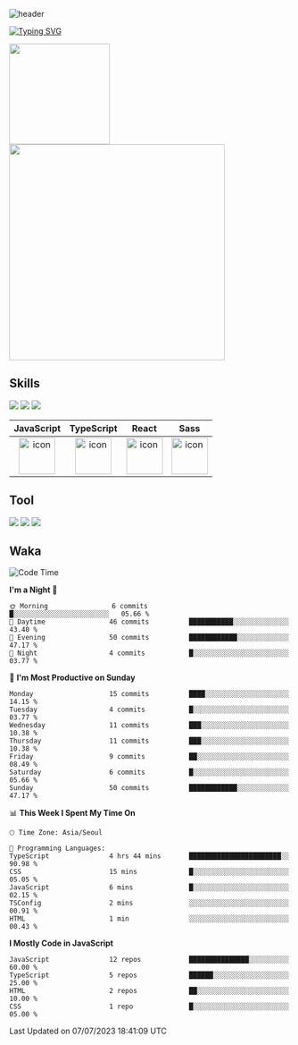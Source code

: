 ![header](https://capsule-render.vercel.app/api?type=waving&color=6994CDEE&text=&animation=twinkling&height=80)

[![Typing SVG](https://readme-typing-svg.demolab.com?font=Alkatra&weight=500&size=45&duration=4000&pause=3&color=6994CDEE&center=false&vCenter=false&multiline=true&repeat=true&width=1000&height=100&lines=Welcome+to+Geonoooo's+GitHub!👋)](https://git.io/typing-svg)


   <p display="inline">
    <a href="https://github.com/alchogh">
     <img height="180" src=https://github-readme-stats.vercel.app/api?username=alchogh&theme=vue&show_icons=true" />
     <img width="386" src="https://github-readme-stats.vercel.app/api/top-langs/?username=alchogh&layout=compact&theme=vue" />
    </a>
  </p>

## Skills

<div>
    <img src="https://img.shields.io/badge/html5-E34F26?style=flat&logo=HTML5&logoColor=white"/>
    <img src="https://img.shields.io/badge/css3-1572B6?style=flat&logo=CSS3&logoColor=white"/>
    <img src="https://img.shields.io/badge/styled--components-8D5078?style=flat&logo=styled-components&logoColor=white"/>
  
</div>

|JavaScript|TypeScript|React|Sass|
| :--: | :--: | :--: | :--: |
| <img src="https://techstack-generator.vercel.app/js-icon.svg" alt="icon" width="65" height="65" /> | <img src="https://techstack-generator.vercel.app/ts-icon.svg" alt="icon" width="65" height="65" /> | <img src="https://techstack-generator.vercel.app/react-icon.svg" alt="icon" width="65" height="65" /> | <img src="https://techstack-generator.vercel.app/sass-icon.svg" alt="icon" width="65" height="65" /></div> |


## Tool
<div>
<img src="https://img.shields.io/badge/vsCode-007ACC?style=flat&logo=Visual Studio Code&logoColor=white"/>
<img src="https://img.shields.io/badge/Git-F05032?style=flat&logo=Git&logoColor=white"/> <img src="https://img.shields.io/badge/GitHub-181717?style=flat&logo=GitHub&logoColor=white"/>
</div>


## Waka

  <!--START_SECTION:waka-->
![Code Time](http://img.shields.io/badge/Code%20Time-297%20hrs%2048%20mins-blue)

**I'm a Night 🦉** 

```text
🌞 Morning                6 commits           █░░░░░░░░░░░░░░░░░░░░░░░░   05.66 % 
🌆 Daytime                46 commits          ███████████░░░░░░░░░░░░░░   43.40 % 
🌃 Evening                50 commits          ████████████░░░░░░░░░░░░░   47.17 % 
🌙 Night                  4 commits           █░░░░░░░░░░░░░░░░░░░░░░░░   03.77 % 
```
📅 **I'm Most Productive on Sunday** 

```text
Monday                   15 commits          ████░░░░░░░░░░░░░░░░░░░░░   14.15 % 
Tuesday                  4 commits           █░░░░░░░░░░░░░░░░░░░░░░░░   03.77 % 
Wednesday                11 commits          ███░░░░░░░░░░░░░░░░░░░░░░   10.38 % 
Thursday                 11 commits          ███░░░░░░░░░░░░░░░░░░░░░░   10.38 % 
Friday                   9 commits           ██░░░░░░░░░░░░░░░░░░░░░░░   08.49 % 
Saturday                 6 commits           █░░░░░░░░░░░░░░░░░░░░░░░░   05.66 % 
Sunday                   50 commits          ████████████░░░░░░░░░░░░░   47.17 % 
```


📊 **This Week I Spent My Time On** 

```text
🕑︎ Time Zone: Asia/Seoul

💬 Programming Languages: 
TypeScript               4 hrs 44 mins       ███████████████████████░░   90.98 % 
CSS                      15 mins             █░░░░░░░░░░░░░░░░░░░░░░░░   05.05 % 
JavaScript               6 mins              █░░░░░░░░░░░░░░░░░░░░░░░░   02.15 % 
TSConfig                 2 mins              ░░░░░░░░░░░░░░░░░░░░░░░░░   00.91 % 
HTML                     1 min               ░░░░░░░░░░░░░░░░░░░░░░░░░   00.43 % 
```

**I Mostly Code in JavaScript** 

```text
JavaScript               12 repos            ███████████████░░░░░░░░░░   60.00 % 
TypeScript               5 repos             ██████░░░░░░░░░░░░░░░░░░░   25.00 % 
HTML                     2 repos             ██░░░░░░░░░░░░░░░░░░░░░░░   10.00 % 
CSS                      1 repo              █░░░░░░░░░░░░░░░░░░░░░░░░   05.00 % 
```




 Last Updated on 07/07/2023 18:41:09 UTC
<!--END_SECTION:waka-->





